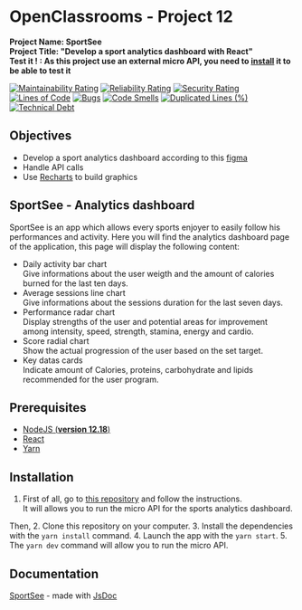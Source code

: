 # OpenClassrooms - Project 12
**Project Name: SportSee**  
**Project Title: "Develop a sport analytics dashboard with React"**  
**Test it ! : As this project use an external micro API, you need to [install](#installation) it to be able to test it**

[![Maintainability Rating](https://sonarcloud.io/api/project_badges/measure?project=RmiMekaa_RemiRoeland_12_25-11-2021&metric=sqale_rating)](https://sonarcloud.io/summary/new_code?id=RmiMekaa_RemiRoeland_12_25-11-2021)
[![Reliability Rating](https://sonarcloud.io/api/project_badges/measure?project=RmiMekaa_RemiRoeland_12_25-11-2021&metric=reliability_rating)](https://sonarcloud.io/summary/new_code?id=RmiMekaa_RemiRoeland_12_25-11-2021)
[![Security Rating](https://sonarcloud.io/api/project_badges/measure?project=RmiMekaa_RemiRoeland_12_25-11-2021&metric=security_rating)](https://sonarcloud.io/summary/new_code?id=RmiMekaa_RemiRoeland_12_25-11-2021)  
[![Lines of Code](https://sonarcloud.io/api/project_badges/measure?project=RmiMekaa_RemiRoeland_12_25-11-2021&metric=ncloc)](https://sonarcloud.io/summary/new_code?id=RmiMekaa_RemiRoeland_12_25-11-2021)
[![Bugs](https://sonarcloud.io/api/project_badges/measure?project=RmiMekaa_RemiRoeland_12_25-11-2021&metric=bugs)](https://sonarcloud.io/summary/new_code?id=RmiMekaa_RemiRoeland_12_25-11-2021)
[![Code Smells](https://sonarcloud.io/api/project_badges/measure?project=RmiMekaa_RemiRoeland_12_25-11-2021&metric=code_smells)](https://sonarcloud.io/summary/new_code?id=RmiMekaa_RemiRoeland_12_25-11-2021)
[![Duplicated Lines (%)](https://sonarcloud.io/api/project_badges/measure?project=RmiMekaa_RemiRoeland_12_25-11-2021&metric=duplicated_lines_density)](https://sonarcloud.io/summary/new_code?id=RmiMekaa_RemiRoeland_12_25-11-2021)
[![Technical Debt](https://sonarcloud.io/api/project_badges/measure?project=RmiMekaa_RemiRoeland_12_25-11-2021&metric=sqale_index)](https://sonarcloud.io/summary/new_code?id=RmiMekaa_RemiRoeland_12_25-11-2021)

## Objectives
 - Develop a sport analytics dashboard according to this [figma](https://www.figma.com/file/BMomGVZqLZb811mDMShpLu/UI-design-Sportify-FR?node-id=0%3A1)
 - Handle API calls
 - Use [Recharts](https://recharts.org/en-US/) to build graphics

## SportSee - Analytics dashboard

SportSee is an app which allows every sports enjoyer to easily follow his performances and activity.
Here you will find the analytics dashboard page of the application, this page will display the following content:

- Daily activity bar chart  
Give informations about the user weigth and the amount of calories burned for the last ten days.
- Average sessions line chart  
Give informations about the sessions duration for the last seven days.
- Performance radar chart  
Display strengths of the user and potential areas for improvement among intensity, speed, strength, stamina, energy and cardio.
- Score radial chart  
Show the actual progression of the user based on the set target.
- Key datas cards  
Indicate amount of Calories, proteins, carbohydrate and lipids recommended for the user program.

## Prerequisites

- [NodeJS (**version 12.18**)](https://nodejs.org/en/)
- [React](https://fr.reactjs.org/)
- [Yarn](https://yarnpkg.com/)

## Installation

1. First of all, go to [this repository](https://github.com/OpenClassrooms-Student-Center/P9-front-end-dashboard) and follow the instructions.  
It will allows you to run the micro API for the sports analytics dashboard.  

Then,
2. Clone this repository on your computer.
3. Install the dependencies with the `yarn install` command.
4. Launch the app with the `yarn start`.
5. The `yarn dev` command will allow you to run the micro API.

## Documentation

[SportSee](https://rmimekaa.github.io/RemiRoeland_12_25-11-2021/index.html) - made with [JsDoc](https://jsdoc.app/)

